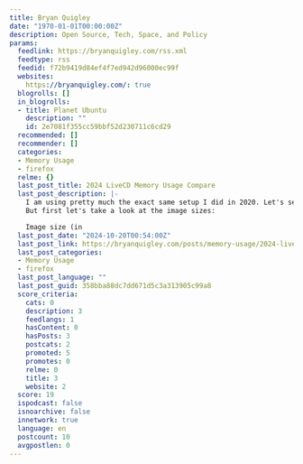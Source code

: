 ```yaml
---
title: Bryan Quigley
date: "1970-01-01T00:00:00Z"
description: Open Source, Tech, Space, and Policy
params:
  feedlink: https://bryanquigley.com/rss.xml
  feedtype: rss
  feedid: f72b9419d84ef4f7ed942d96000ec99f
  websites:
    https://bryanquigley.com/: true
  blogrolls: []
  in_blogrolls:
  - title: Planet Ubuntu
    description: ""
    id: 2e7081f355cc59bbf52d230711c6cd29
  recommended: []
  recommender: []
  categories:
  - Memory Usage
  - firefox
  relme: {}
  last_post_title: 2024 LiveCD Memory Usage Compare
  last_post_description: |-
    I am using pretty much the exact same setup I did in 2020. Let's see who is more efficient in a live session!
    But first let's take a look at the image sizes:

    Image size (in
  last_post_date: "2024-10-20T00:54:00Z"
  last_post_link: https://bryanquigley.com/posts/memory-usage/2024-livecd-memory-usage-compare.html
  last_post_categories:
  - Memory Usage
  - firefox
  last_post_language: ""
  last_post_guid: 358bba88dc7dd671d5c3a313905c99a8
  score_criteria:
    cats: 0
    description: 3
    feedlangs: 1
    hasContent: 0
    hasPosts: 3
    postcats: 2
    promoted: 5
    promotes: 0
    relme: 0
    title: 3
    website: 2
  score: 19
  ispodcast: false
  isnoarchive: false
  innetwork: true
  language: en
  postcount: 10
  avgpostlen: 0
---
```

